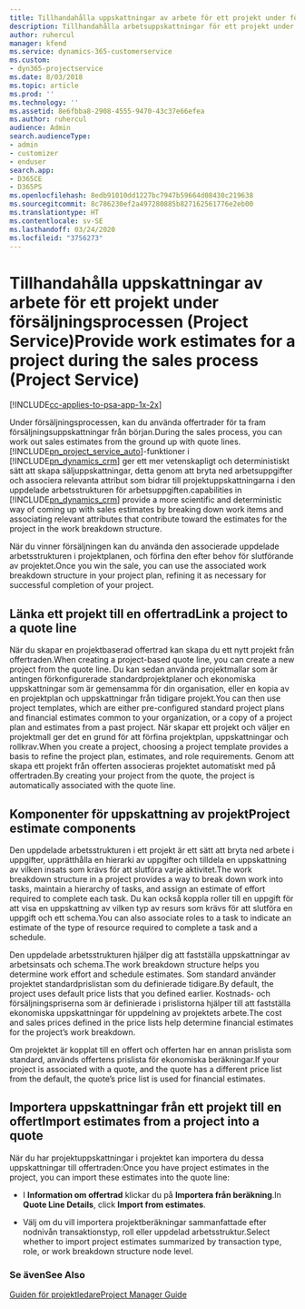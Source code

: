 ```yaml
---
title: Tillhandahålla uppskattningar av arbete för ett projekt under försäljningsprocessen
description: Tillhandahålla arbetsuppskattningar för ett projekt under säljprocessen i Project Service
author: ruhercul
manager: kfend
ms.service: dynamics-365-customerservice
ms.custom:
- dyn365-projectservice
ms.date: 8/03/2018
ms.topic: article
ms.prod: ''
ms.technology: ''
ms.assetid: 8e6fbba8-2908-4555-9470-43c37e66efea
ms.author: ruhercul
audience: Admin
search.audienceType:
- admin
- customizer
- enduser
search.app:
- D365CE
- D365PS
ms.openlocfilehash: 8edb91010dd1227bc7947b59664d08430c219638
ms.sourcegitcommit: 8c786230ef2a497280885b827162561776e2eb00
ms.translationtype: HT
ms.contentlocale: sv-SE
ms.lasthandoff: 03/24/2020
ms.locfileid: "3756273"
---
```

# <a name="provide-work-estimates-for-a-project-during-the-sales-process-project-service"></a><span data-ttu-id="c57b5-103">Tillhandahålla uppskattningar av arbete för ett projekt under försäljningsprocessen (Project Service)</span><span class="sxs-lookup"><span data-stu-id="c57b5-103">Provide work estimates for a project during the sales process (Project Service)</span></span>

[!INCLUDE[cc-applies-to-psa-app-1x-2x](../includes/cc-applies-to-psa-app-1x-2x.md)]

<span data-ttu-id="c57b5-104">Under försäljningsprocessen, kan du använda offertrader för ta fram försäljningsuppskattningar från början.</span><span class="sxs-lookup"><span data-stu-id="c57b5-104">During the sales process, you can work out sales estimates from the ground up with quote lines.</span></span> [!INCLUDE[pn_project_service_auto](../includes/pn-project-service-auto.md)]<span data-ttu-id="c57b5-105">-funktioner i [!INCLUDE[pn_dynamics_crm](../includes/pn-dynamics-crm.md)] ger ett mer vetenskapligt och deterministiskt sätt att skapa säljuppskattningar, detta genom att bryta ned arbetsuppgifter och associera relevanta attribut som bidrar till projektuppskattningarna i den uppdelade arbetsstrukturen för arbetsuppgiften.</span><span class="sxs-lookup"><span data-stu-id="c57b5-105">capabilities in [!INCLUDE[pn_dynamics_crm](../includes/pn-dynamics-crm.md)] provide a more scientific and deterministic way of coming up with sales estimates by breaking down work items and associating relevant attributes that contribute toward the estimates for the project in the work breakdown structure.</span></span>  
  
 <span data-ttu-id="c57b5-106">När du vinner försäljningen kan du använda den associerade uppdelade arbetsstrukturen i projektplanen, och förfina den efter behov för slutförande av projektet.</span><span class="sxs-lookup"><span data-stu-id="c57b5-106">Once you win the sale, you can use the associated work breakdown structure in your project plan, refining it as necessary for successful completion of your project.</span></span>  
  
## <a name="link-a-project-to-a-quote-line"></a><span data-ttu-id="c57b5-107">Länka ett projekt till en offertrad</span><span class="sxs-lookup"><span data-stu-id="c57b5-107">Link a project to a quote line</span></span>  
 <span data-ttu-id="c57b5-108">När du skapar en projektbaserad offertrad kan skapa du ett nytt projekt från offertraden.</span><span class="sxs-lookup"><span data-stu-id="c57b5-108">When creating a project-based quote line, you can create a new project from the quote line.</span></span> <span data-ttu-id="c57b5-109">Du kan sedan använda projektmallar som är antingen förkonfigurerade standardprojektplaner och ekonomiska uppskattningar som är gemensamma för din organisation, eller en kopia av en projektplan och uppskattningar från tidigare projekt.</span><span class="sxs-lookup"><span data-stu-id="c57b5-109">You can then use project templates, which are either pre-configured standard project plans and financial estimates common to your organization, or a copy of a project plan and estimates from a past project.</span></span> <span data-ttu-id="c57b5-110">När skapar ett projekt och väljer en projektmall ger det en grund för att förfina projektplan, uppskattningar och rollkrav.</span><span class="sxs-lookup"><span data-stu-id="c57b5-110">When you create a project, choosing a project template provides a basis to refine the project plan, estimates, and role requirements.</span></span> <span data-ttu-id="c57b5-111">Genom att skapa ett projekt från offerten associeras projektet automatiskt med på offertraden.</span><span class="sxs-lookup"><span data-stu-id="c57b5-111">By creating your project from the quote, the project is automatically associated with the quote line.</span></span>  
  
## <a name="project-estimate-components"></a><span data-ttu-id="c57b5-112">Komponenter för uppskattning av projekt</span><span class="sxs-lookup"><span data-stu-id="c57b5-112">Project estimate components</span></span>  
 <span data-ttu-id="c57b5-113">Den uppdelade arbetsstrukturen i ett projekt är ett sätt att bryta ned arbete i uppgifter, upprätthålla en hierarki av uppgifter och tilldela en uppskattning av vilken insats som krävs för att slutföra varje aktivitet.</span><span class="sxs-lookup"><span data-stu-id="c57b5-113">The work breakdown structure in a project provides a way to break down work into tasks, maintain a hierarchy of tasks, and assign an estimate of effort required to complete each task.</span></span> <span data-ttu-id="c57b5-114">Du kan också koppla roller till en uppgift för att visa en uppskattning av vilken typ av resurs som krävs för att slutföra en uppgift och ett schema.</span><span class="sxs-lookup"><span data-stu-id="c57b5-114">You can also associate roles to a task to indicate an estimate of the type of resource required to complete a task and a schedule.</span></span>  
  
 <span data-ttu-id="c57b5-115">Den uppdelade arbetsstrukturen hjälper dig att fastställa uppskattningar av arbetsinsats och schema.</span><span class="sxs-lookup"><span data-stu-id="c57b5-115">The work breakdown structure helps you determine work effort and schedule estimates.</span></span> <span data-ttu-id="c57b5-116">Som standard använder projektet standardprislistan som du definierade tidigare.</span><span class="sxs-lookup"><span data-stu-id="c57b5-116">By default, the project uses default price lists that you defined earlier.</span></span> <span data-ttu-id="c57b5-117">Kostnads- och försäljningspriserna som är definierade i prislistorna hjälper till att fastställa ekonomiska uppskattningar för uppdelning av projektets arbete.</span><span class="sxs-lookup"><span data-stu-id="c57b5-117">The cost and sales prices defined in the price lists help determine financial estimates for the project’s work breakdown.</span></span>  
  
 <span data-ttu-id="c57b5-118">Om projektet är kopplat till en offert och offerten har en annan prislista som standard, används offertens prislista för ekonomiska beräkningar.</span><span class="sxs-lookup"><span data-stu-id="c57b5-118">If your project is associated with a quote, and the quote has a different price list from the default, the quote’s price list is used for financial estimates.</span></span>  
  
## <a name="import-estimates-from-a-project-into-a-quote"></a><span data-ttu-id="c57b5-119">Importera uppskattningar från ett projekt till en offert</span><span class="sxs-lookup"><span data-stu-id="c57b5-119">Import estimates from a project into a quote</span></span>  
 <span data-ttu-id="c57b5-120">När du har projektuppskattningar i projektet kan importera du dessa uppskattningar till offertraden:</span><span class="sxs-lookup"><span data-stu-id="c57b5-120">Once you have project estimates in the project, you can import these estimates into the quote line:</span></span>  
  
-   <span data-ttu-id="c57b5-121">I **Information om offertrad** klickar du på **Importera från beräkning**.</span><span class="sxs-lookup"><span data-stu-id="c57b5-121">In **Quote Line Details**, click **Import from estimates**.</span></span> 

-   <span data-ttu-id="c57b5-122">Välj om du vill importera projektberäkningar sammanfattade efter nodnivån transaktionstyp, roll eller uppdelad arbetsstruktur.</span><span class="sxs-lookup"><span data-stu-id="c57b5-122">Select whether to import project estimates summarized by transaction type, role, or work breakdown structure node level.</span></span>  
  
### <a name="see-also"></a><span data-ttu-id="c57b5-123">Se även</span><span class="sxs-lookup"><span data-stu-id="c57b5-123">See Also</span></span>  
 [<span data-ttu-id="c57b5-124">Guiden för projektledare</span><span class="sxs-lookup"><span data-stu-id="c57b5-124">Project Manager Guide</span></span>](../project-service/project-manager-guide.md)
